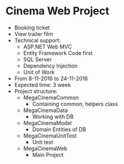 # Cinema Web Project
- Booking ticket
- View trailer film 
- Technical support: 
  - ASP.NET Web MVC
  - Entity Framework Code first 
  - SQL Server 
  - Dependency Injection 
  - Unit of Work 
- From 8-11-2016 to 24-11-2016
- Expected time: 3 week
- Project structure:
  - MegaCinemaCommon
    - Containing common, helpers class
  - MegaCinemaData
    - Working with DB
  - MegaCinemaModel
    - Domain Entities of DB
  - MegaCinemaUnitTest
    - Unit test
  - MegaCinemaWeb
    - Main Project 
